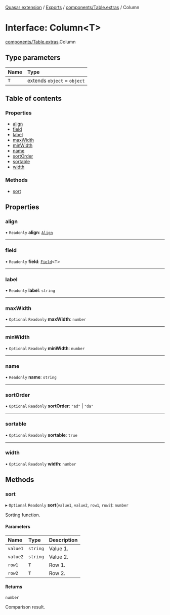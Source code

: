 [Quasar extension](../index.md) / [Exports](../modules.md) / [components/Table.extras](../modules/components_Table_extras.md) / Column

# Interface: Column<T\>

[components/Table.extras](../modules/components_Table_extras.md).Column

## Type parameters

| Name | Type |
| :------ | :------ |
| `T` | extends `object` = `object` |

## Table of contents

### Properties

- [align](components_Table_extras.Column.md#align)
- [field](components_Table_extras.Column.md#field)
- [label](components_Table_extras.Column.md#label)
- [maxWidth](components_Table_extras.Column.md#maxwidth)
- [minWidth](components_Table_extras.Column.md#minwidth)
- [name](components_Table_extras.Column.md#name)
- [sortOrder](components_Table_extras.Column.md#sortorder)
- [sortable](components_Table_extras.Column.md#sortable)
- [width](components_Table_extras.Column.md#width)

### Methods

- [sort](components_Table_extras.Column.md#sort)

## Properties

### align

• `Readonly` **align**: [`Align`](../modules/components_Table_extras.md#align)

___

### field

• `Readonly` **field**: [`Field`](components_Table_extras.Field.md)<`T`\>

___

### label

• `Readonly` **label**: `string`

___

### maxWidth

• `Optional` `Readonly` **maxWidth**: `number`

___

### minWidth

• `Optional` `Readonly` **minWidth**: `number`

___

### name

• `Readonly` **name**: `string`

___

### sortOrder

• `Optional` `Readonly` **sortOrder**: ``"ad"`` \| ``"da"``

___

### sortable

• `Optional` `Readonly` **sortable**: ``true``

___

### width

• `Optional` `Readonly` **width**: `number`

## Methods

### sort

▸ `Optional` `Readonly` **sort**(`value1`, `value2`, `row1`, `row2`): `number`

Sorting function.

#### Parameters

| Name | Type | Description |
| :------ | :------ | :------ |
| `value1` | `string` | Value 1. |
| `value2` | `string` | Value 2. |
| `row1` | `T` | Row 1. |
| `row2` | `T` | Row 2. |

#### Returns

`number`

Comparison result.
